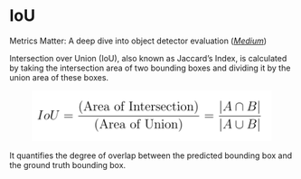 # IoU

Metrics Matter: A deep dive into object detector evaluation ([_Medium_](https://medium.com/@henriquevedoveli/metrics-matter-a-deep-dive-into-object-detection-evaluation-ef01385ec62))



Intersection over Union (IoU), also known as Jaccard’s Index, is calculated by taking the intersection area of two bounding boxes and dividing it by the union area of these boxes.

<figure><img src="../../../../.gitbook/assets/image (1).png" alt=""><figcaption></figcaption></figure>

It quantifies the degree of overlap between the predicted bounding box and the ground truth bounding box.
